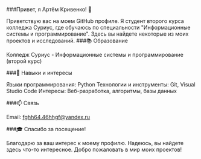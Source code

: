 ###Привет, я Артём Кривенко! 👋

Приветствую вас на моем GitHub профиле. Я студент второго курса колледжа Суриус, где обучаюсь по специальности "Информационные системы и программирование". Здесь вы найдете некоторые из моих проектов и исследований.
###📚 Образование

Колледж Суриус - Информационные системы и программирование (второй курс)

###🌱 Навыки и интересы

Языки программирования: Python
Технологии и инструменты: Git, Visual Studio Code
Интересы: Веб-разработка, алгоритмы, базы данных

###📫 Связь

Email: fghh64.46hhgf@yandex.ru

###🎓 Спасибо за посещение!

Благодарю за ваш интерес к моему профилю. Надеюсь, вы найдете здесь что-то интересное. Добро пожаловать в мир моих проектов!
